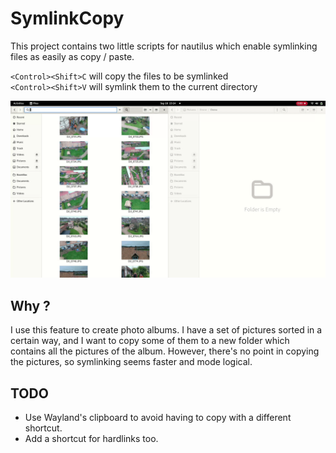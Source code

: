 # SymlinkCopy

This project contains two little scripts for nautilus which enable symlinking files as easily as copy / paste.

`<Control><Shift>C` will copy the files to be symlinked  
`<Control><Shift>V` will symlink them to the current directory

![demo](demo.gif)

## Why ?

I use this feature to create photo albums. I have a set of pictures sorted in a certain way, and I want to copy some of them to a new folder which contains all the pictures of the album. However, there's no point in copying the pictures, so symlinking seems faster and mode logical.

## TODO

- Use Wayland's clipboard to avoid having to copy with a different shortcut.
- Add a shortcut for hardlinks too.